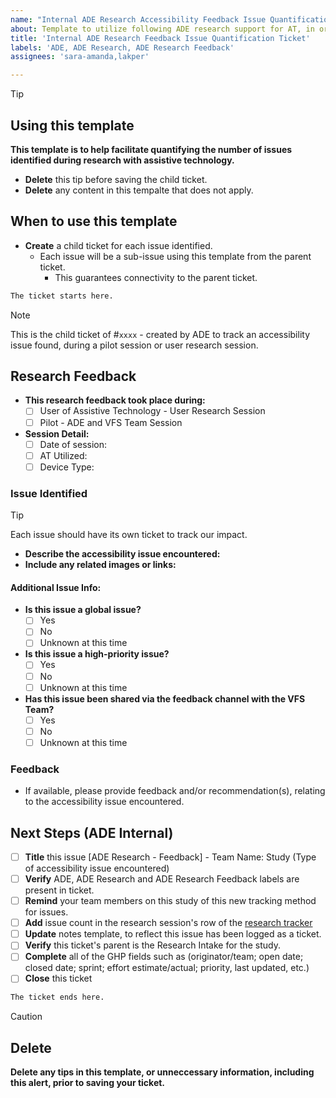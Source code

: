 ```yaml
---
name: "Internal ADE Research Accessibility Feedback Issue Quantification Ticket"
about: Template to utilize following ADE research support for AT, in order to document and quantify the issues identified. These will be created as sub-issues, under the parent research intake ticket. 
title: 'Internal ADE Research Feedback Issue Quantification Ticket'
labels: 'ADE, ADE Research, ADE Research Feedback'
assignees: 'sara-amanda,lakper'

---
```


> [!TIP]
> ## Using this template
> **This template is to help facilitate quantifying the number of issues identified during research with assistive technology.**
> - **Delete** this tip before saving the child ticket.
> - **Delete** any content in this tempalte that does not apply.
> 
> ## When to use this template
> - **Create** a child ticket for each issue identified.
>     - Each issue will be a sub-issue using this template from the parent ticket.
>         - This guarantees connectivity to the parent ticket. 

```bash
The ticket starts here.
```

> [!NOTE]
>  This is the child ticket of #`xxxx` - created by ADE to track an accessibility issue found, during a pilot session or user research session.

##  Research Feedback
- **This research feedback took place during:**
    - [ ] User of Assistive Technology - User Research Session
    - [ ] Pilot - ADE and VFS Team Session
- **Session Detail:**
    - [ ] Date of session:
    - [ ] AT Utilized:
    - [ ] Device Type:

### Issue Identified
> [!TIP]
> Each issue should have its own ticket to track our impact. 
- **Describe the accessibility issue encountered:**
- **Include any related images or links:**

#### Additional Issue Info: 
- **Is this issue a global issue?**
    - [ ] Yes
    - [ ] No
    - [ ] Unknown at this time
- **Is this issue a high-priority issue?**
    - [ ] Yes
    - [ ] No
    - [ ] Unknown at this time
 - **Has this issue been shared via the feedback channel with the VFS Team?**
    - [ ] Yes
    - [ ] No
    - [ ] Unknown at this time
   
### Feedback
- If available, please provide feedback and/or recommendation(s), relating to the accessibility issue encountered. 

## Next Steps (ADE Internal)
- [ ] **Title** this issue [ADE Research - Feedback] - Team Name: Study (Type of accessibility issue encountered)
- [ ] **Verify** ADE, ADE Research and ADE Research Feedback labels are present in ticket.
- [ ] **Remind** your team members on this study of this new tracking method for issues. 
- [ ] **Add** issue count in the research session's row of the [research tracker](https://docs.google.com/spreadsheets/d/1IBt-C2nXK9uDMPvFdQ_SEEx6WNJ8ms3gKVkuEVlns0U/edit?gid=2141787939#gid=2141787939&range=S:S)
- [ ] **Update** notes template, to reflect this issue has been logged as a ticket.
- [ ] **Verify** this ticket's parent is the Research Intake for the study.
- [ ] **Complete** all of the GHP fields such as (originator/team; open date; closed date; sprint; effort estimate/actual; priority, last updated, etc.) 
- [ ] **Close** this ticket

```bash
The ticket ends here.
```

> [!CAUTION]
> ## Delete
> **Delete any tips in this template, or unneccessary information, including this alert, prior to saving  your ticket.** 



